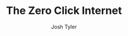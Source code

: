 ---
layout: post
title: The Zero Click Internet
link: https://www.techspot.com/article/2908-the-zero-click-internet
author: Josh Tyler
published_date: 20/10/2024
description: The internet is in the midst of undergoing the biggest change since its inception. It's huge. And there is no going back.
language: en
categories: "Liens"
tags: 
   Internet Web UX
permalink: /:categories/:year/:month/:day/:title/
---